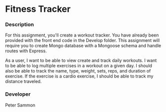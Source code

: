 # Fitness Tracker

### Description

<p>For this assignment, you'll create a workout tracker. You have already been provided with the front end code in the Develop folder. This assignment will require you to create Mongo database with a Mongoose schema and handle routes with Express.</p>

<p>As a user, I want to be able to view create and track daily workouts. I want to be able to log multiple exercises in a workout on a given day. I should also be able to track the name, type, weight, sets, reps, and duration of exercise. If the exercise is a cardio exercise, I should be able to track my distance traveled.</p>

### Developer

Peter Sammon
